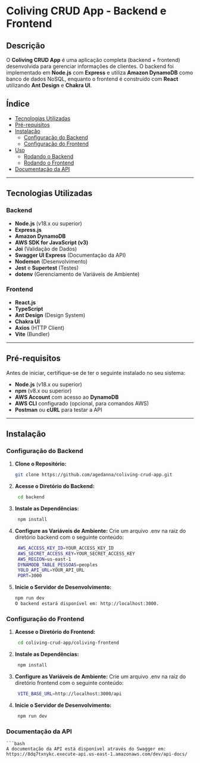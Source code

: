 # Coliving CRUD App - Backend e Frontend

## Descrição

O **Coliving CRUD App** é uma aplicação completa (backend + frontend) desenvolvida para gerenciar informações de clientes. O backend foi implementado em **Node.js** com **Express** e utiliza **Amazon DynamoDB** como banco de dados NoSQL, enquanto o frontend é construído com **React** utilizando **Ant Design** e **Chakra UI**.

## Índice

- [Tecnologias Utilizadas](#tecnologias-utilizadas)
- [Pré-requisitos](#pré-requisitos)
- [Instalação](#instalação)
  - [Configuração do Backend](#configuração-do-backend)
  - [Configuração do Frontend](#configuração-do-frontend)
- [Uso](#uso)
  - [Rodando o Backend](#rodando-o-backend)
  - [Rodando o Frontend](#rodando-o-frontend)
- [Documentação da API](#documentação-da-api)

---

## Tecnologias Utilizadas

### Backend
- **Node.js** (v18.x ou superior)
- **Express.js**
- **Amazon DynamoDB**
- **AWS SDK for JavaScript (v3)**
- **Joi** (Validação de Dados)
- **Swagger UI Express** (Documentação da API)
- **Nodemon** (Desenvolvimento)
- **Jest** e **Supertest** (Testes)
- **dotenv** (Gerenciamento de Variáveis de Ambiente)

### Frontend
- **React.js**
- **TypeScript**
- **Ant Design** (Design System)
- **Chakra UI**
- **Axios** (HTTP Client)
- **Vite** (Bundler)

---

## Pré-requisitos

Antes de iniciar, certifique-se de ter o seguinte instalado no seu sistema:

- **Node.js** (v18.x ou superior)
- **npm** (v8.x ou superior)
- **AWS Account** com acesso ao **DynamoDB**
- **AWS CLI** configurado (opcional, para comandos AWS)
- **Postman** ou **cURL** para testar a API

---

## Instalação

### Configuração do Backend

1. **Clone o Repositório:**

   ```bash
   git clone https://github.com/agedanna/coliving-crud-app.git

2. **Acesse o Diretório do Backend:**

   ```bash
    cd backend

3. **Instale as Dependências:**

   ```bash
    npm install

4. **Configure as Variáveis de Ambiente:**
    Crie um arquivo .env na raiz do diretório backend com o seguinte conteúdo:
   ```bash
    AWS_ACCESS_KEY_ID=YOUR_ACCESS_KEY_ID
    AWS_SECRET_ACCESS_KEY=YOUR_SECRET_ACCESS_KEY
    AWS_REGION=us-east-1
    DYNAMODB_TABLE_PESSOAS=peoples
    YOLO_API_URL=YOUR_API_URL
    PORT=3000

5. **Inicie o Servidor de Desenvolvimento:**
    ```bash
    npm run dev
    O backend estará disponível em: http://localhost:3000.

### Configuração do Frontend

1. **Acesse o Diretório do Frontend:**

   ```bash
    cd coliving-crud-app/coliving-frontend

2. **Instale as Dependências:**

   ```bash
    npm install

3. **Configure as Variáveis de Ambiente:**
    Crie um arquivo .env na raiz do diretório frontend com o seguinte conteúdo:
   ```bash
    VITE_BASE_URL=http://localhost:3000/api

4. **Inicie o Servidor de Desenvolvimento:**
   ```bash
    npm run dev

### Documentação da API

    ```bash
    A documentação da API está disponível através do Swagger em:
    https://8dq7txnykc.execute-api.us-east-1.amazonaws.com/dev/api-docs/

